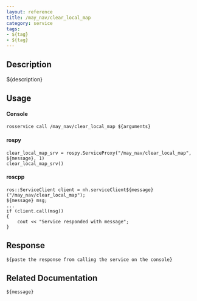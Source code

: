 ```yaml
---
layout: reference
title: /may_nav/clear_local_map
category: service
tags: 
- ${tag} 
- ${tag}
---
```


## Description
${description}

## Usage
#### Console
```
rosservice call /may_nav/clear_local_map ${arguments}
```

#### rospy
```
clear_local_map_srv = rospy.ServiceProxy("/may_nav/clear_local_map", ${message}, 1)
clear_local_map_srv()
```

#### roscpp
```
ros::ServiceClient client = nh.serviceClient${message}("/may_nav/clear_local_map");
${message} msg;
...
if (client.call(msg))
{
    cout << "Service responded with message";
}
```

## Response
```
${paste the response from calling the service on the console}
```

## Related Documentation
``${message}``  